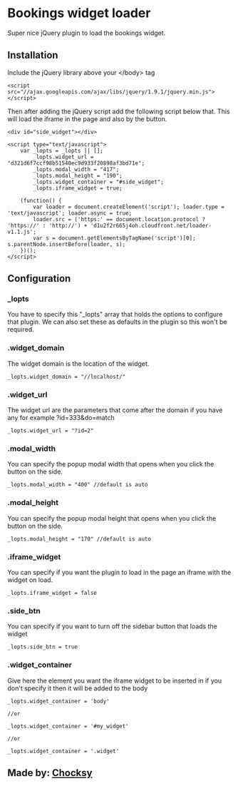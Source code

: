 # Bookings widget loader

Super nice jQuery plugin to load the bookings widget.

## Installation

Include the jQuery library above your &lt;/body&gt; tag 

	<script src="//ajax.googleapis.com/ajax/libs/jquery/1.9.1/jquery.min.js"></script>

Then after adding the jQuery script add the following script below that. This will load the iframe in the page and also by the button.
	
	<div id="side_widget"></div>

  	<script type="text/javascript">
	    var _lopts = _lopts || [];
	        _lopts.widget_url = "d321d6f7ccf98b51540ec9d933f20898af3bd71e";
	        _lopts.modal_width = "417";
	        _lopts.modal_height = "190";
	        _lopts.widget_container = "#side_widget";
	        _lopts.iframe_widget = true;

	    (function() {
	        var loader = document.createElement('script'); loader.type = 'text/javascript'; loader.async = true;
	        loader.src = ('https:' == document.location.protocol ? 'https://' : 'http://') + 'd1u2f2r665j4oh.cloudfront.net/loader-v1.1.js';
	        var s = document.getElementsByTagName('script')[0]; s.parentNode.insertBefore(loader, s);
	    })();
	</script>   


## Configuration

### _lopts

You have to specify this "_lopts" array that holds the options to configure that plugin. We can also set these as defaults in the plugin so this won't be required.

### .widget_domain

The widget domain is the location of the widget.

	_lopts.widget_domain = "//localhost/"

### .widget_url

The widget url are the parameters that come after the domain if you have any for example ?id=333&do=match

	_lopts.widget_url = "?id=2"

### .modal_width

You can specify the popup modal width that opens when you click the button on the side.

	_lopts.modal_width = "400" //default is auto

### .modal_height

You can specify the popup modal height that opens when you click the button on the side.

	_lopts.modal_height = "170" //default is auto

### .iframe_widget

You can specify if you want the plugin to load in the page an iframe with the widget on load.

	_lopts.iframe_widget = false

### .side_btn

You can specify if you want to turn off the sidebar button that loads the widget

	_lopts.side_btn = true

### .widget_container

Give here the element you want the iframe widget to be inserted in if you don't specify it then it will be added to the body

	_lopts.widget_container = 'body' 

	//or 

	_lopts.widget_container = '#my_widget'

	//or

	_lopts.widget_container = '.widget'


## Made by: [Chocksy](http://github.com/Chocksy)
